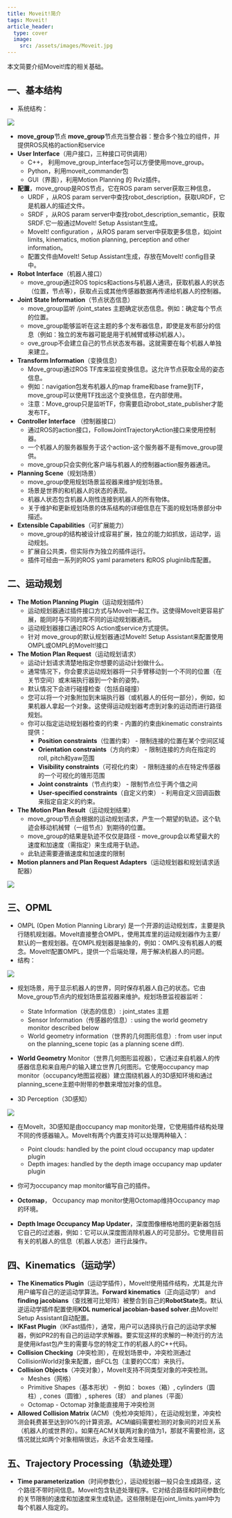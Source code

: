 ```yaml
---
title: Moveit!简介
tags: Moveit!
article_header:
  type: cover
  image:
    src: /assets/images/Moveit.jpg
---
```


本文简要介绍Moveit!库的相关基础。

## 一、基本结构

* 系统结构：

![](http://images.ncnynl.com/ros/2016/Overview.0012.jpg)

* **move_group**节点
  **move_group**节点充当整合器：整合多个独立的组件，并提供ROS风格的action和service
* **User Interface**（用户接口，三种接口可供调用）
  - C++， 利用move_group_interface包可以方便使用move_group。
  - Python，利用moveit_commander包
  - GUI（界面），利用Motion Planning 的 Rviz插件。
* **配置**，move_group是ROS节点，它在ROS param server获取三种信息，
  - URDF ，从ROS param server中查找robot_description，获取URDF，它是机器人的描述文件。
  - SRDF ，从ROS param server中查找robot_description_semantic，获取SRDF.它一般通过MoveIt! Setup Assistant生成。
  - MoveIt! configuration ，从ROS param server中获取更多信息，如joint limits, kinematics, motion planning, perception and other information。
  - 配置文件由MoveIt! Setup Assistant生成，存放在MoveIt! config目录中。
* **Robot Interface**（机器人接口）
  - move_group通过ROS topics和actions与机器人通讯，获取机器人的状态（位置，节点等），获取点云或其他传感器数据再传递给机器人的控制器。
* **Joint State Information**（节点状态信息）
  - move_group监听 /joint_states 主题确定状态信息。例如：确定每个节点的位置。
  - move_group能够监听在这主题的多个发布器信息，即使是发布部分的信息（例如：独立的发布器可能是用于机械臂或移动机器人）。
  - ove_group不会建立自己的节点状态发布器。这就需要在每个机器人单独来建立。
* **Transform Information**（变换信息）
  - Move_group通过ROS TF库来监视变换信息。这允许节点获取全局的姿态信息。
  - 例如：navigation包发布机器人的map frame和base frame到TF，move_group可以使用TF找出这个变换信息，在内部使用。
  - 注意：Move_group只是监听TF，你需要启动robot_state_publisher才能发布TF。
* **Controller Interface** （控制器接口）
  - 通过ROS的action接口，FollowJointTrajectoryAction接口来使用控制器。
  - 一个机器人的服务器服务于这个action-这个服务器不是有move_group提供。
  - move_group只会实例化客户端与机器人的控制器action服务器通讯。
* **Planning Scene**（规划场景）
  - move_group使用规划场景监视器来维护规划场景。
  - 场景是世界的和机器人的状态的表现。
  - 机器人状态包含机器人刚性连接到机器人的所有物体。
  - 关于维护和更新规划场景的体系结构的详细信息在下面的规划场景部分中描述。
* **Extensible Capabilities**（可扩展能力）
  - move_group的结构被设计成容易扩展，独立的能力如抓放，运动学，运动规划。
  - 扩展自公共类，但实际作为独立的插件运行。
  - 插件可经由一系列的ROS yaml parameters 和ROS pluginlib库配置。

## 二、运动规划

* **The Motion Planning Plugin**（运动规划插件）
  - 运动规划器通过插件接口方式与MoveIt一起工作。这使得MoveIt更容易扩展，能同时与不同的库不同的运动规划器通讯。
  - 运动规划器接口通过ROS Action或service方式提供。
  - 针对 move_group的默认规划器通过MoveIt! Setup Assistant来配置使用OMPL或OMPL的MoveIt!接口
* **The Motion Plan Request**（运动规划请求）
  - 运动计划请求清楚地指定你想要的运动计划做什么。
  - 通常情况下，你会要求运动规划器将一只手臂移动到一个不同的位置（在关节空间）或末端执行器到一个新的姿势。
  - 默认情况下会进行碰撞检查（包括自碰撞）
  - 您可以将一个对象附加到末端执行器（或机器人的任何一部分），例如，如果机器人拿起一个对象。这使得运动规划器考虑到对象的运动而进行路径规划。
  - 你可以指定运动规划器检查的约束 - 内置的约束由kinematic constraints提供： 
    - **Position constraints**（位置约束） - 限制连接的位置在某个空间区域
    - **Orientation constraints**（方向约束） - 限制连接的方向在指定的roll, pitch和yaw范围
    - **Visibility constraints**（可视化约束） - 限制连接的点在特定传感器的一个可视化的锥形范围
    - **Joint constraints**（节点约束） - 限制节点位于两个值之间
    - **User-specified constraints**（自定义约束） - 利用自定义回调函数来指定自定义的约束。
* **The Motion Plan Result**（运动规划结果）
  - move_group节点会根据的运动规划请求，产生一个期望的轨迹。这个轨迹会移动机械臂（一组节点）到期待的位置。
  - move_group的结果是轨迹不仅仅是路径 - move_group会以希望最大的速度和加速度（需指定）来生成用于轨迹。
  - 此轨迹需要遵循速度和加速度的限制
* **Motion planners and Plan Request Adapters**（运动规划器和规划请求适配器）

![](http://images.ncnynl.com/ros/2016/Overview.002.jpg)

## 三、OPML

*  OMPL (Open Motion Planning Library) 
  是一个开源的运动规划库，主要是执行随机规划器。MoveIt直接整合OMPL，使用其库里的运动规划器作为主要/默认的一套规划器。在OMPL规划器是抽象的，例如：OMPL没有机器人的概念。MoveIt!配置OMPL，提供一个后端处理，用于解决机器人的问题。
* 结构：

![](http://images.ncnynl.com/ros/2016/Overview.0031.jpg)

* 规划场景，用于显示机器人的世界，同时保存机器人自己的状态。它由Move_group节点内的规划场景监视器来维护。规划场景监视器监听：
  - State Information（状态的信息）:  joint_states 主题
  - Sensor Information（传感器的信息）: using the world geometry monitor described below
  - World geometry information（世界的几何图形信息）: from user input on the planning_scene topic (as a planning scene diff).
* **World Geometry** 
  Monitor（世界几何图形监视器），它通过来自机器人的传感器信息和来自用户的输入建立世界几何图形。它使用occupancy map 
  monitor（occupancy地图监视器）建立围绕机器人的3D感知环境和通过planning_scene主题中附带的参数来增加对象的信息。

* 3D Perception（3D感知）

![](http://images.ncnynl.com/ros/2016/Overview.004.jpg)

* 在MoveIt，3D感知是由occupancy map monitor处理，它使用插件结构处理不同的传感器输入。MoveIt有两个内置支持可以处理两种输入：
  - Point clouds: handled by the point cloud occupancy map updater plugin
  - Depth images: handled by the depth image occupancy map updater plugin
* 你可为occupancy map monitor编写自己的插件。
* **Octomap**，
  Occupancy map monitor使用Octomap维持Occupancy map的环境。

* **Depth Image Occupancy Map Updater**，深度图像栅格地图的更新器包括它自己的过滤器，例如：它可以从深度图消除机器人的可见部分。它使用目前有关的机器人的信息（机器人状态）进行此操作。

## 四、**Kinematics（运动学）**

* **The Kinematics Plugin**（运动学插件），MoveIt!使用插件结构，尤其是允许用户编写自己的逆运动学算法。**Forward kinematics**（正向运动学） and **finding jacobians**（查找雅可比矩阵）被整合到自己的**RobotState**类。默认逆运动学插件配置使用**KDL numerical jacobian-based solver**.由MoveIt! Setup Assistant自动配置。
* **IKFast Plugin**（IKFast插件），通常，用户可以选择执行自己的运动学求解器，例如PR2的有自己的运动学求解器。要实现这样的求解的一种流行的方法是使用ikfast包产生的需要与您的特定工作的机器人的C++代码。
* **Collision Checking**（冲突检测），在规划场景中，冲突检测通过CollisionWorld对象来配置，由FCL包（主要的CC库）来执行。
* **Collision Objects**（冲突对象），MoveIt支持不同类型对象的冲突检测。
  - Meshes（网格）
  - Primitive Shapes（基本形状） - 例如： boxes（箱）, cylinders（圆柱）, cones（圆锥）, spheres（球） and planes（平面）
  - Octomap -  Octomap 对象能直接用于冲突检测
* **Allowed Collision Matrix** 
  (ACM)（免检冲突矩阵），在运动规划里，冲突检测会耗费甚至达到90%的计算资源。ACM编码需要检测的对象间的对应关系（机器人的或世界的）。如果在ACM关联两对象的值为1，那就不需要检测，这情况就比如两个对象相隔很远，永远不会发生碰撞。

## 五、Trajectory Processing（轨迹处理）

- **Time  parameterization**（时间参数化），运动规划器一般只会生成路径，这个路径不带时间信息。MoveIt包含轨迹处理程序。它对结合路径和时间参数化的关节限制的速度和加速度来生成轨迹。这些限制是在joint_limits.yaml中为每个机器人指定的。